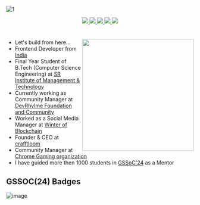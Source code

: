 <!--- ------------------------------------------------------------------------------------------------------------------------------------------------------ -->
<!--- -- Custom Designed Banner --------------------------------------------------------------------------------------------------------------------------- -->
<!--- ------------------------------------------------------------------------------------------------------------------------------------------------------ -->

![1](https://github.com/user-attachments/assets/ec7a90d8-1725-413c-85de-9a94ad469808)

<!--- ------------------------------------------------------------------------------------------------------------------------------------------------------ -->
<!--- -- Social media Links ----------------------------------------------------------------------------------------------------------------------------- -->
<!--- ------------------------------------------------------------------------------------------------------------------------------------------------------ -->
<p align="center"> 
<a href="#">
         <img src="https://img.shields.io/badge/LinkedIn-0077B5?style=for-the-badge&logo=linkedin&logoColor=white" />
</a>
<a href="#">
         <img src="https://img.shields.io/badge/Instagram-E4405F?style=for-the-badge&logo=instagram&logoColor=white" />
</a>
<a href="#">
	<img src="https://img.shields.io/badge/linktree-39E09B?style=for-the-badge&logo=linktree&logoColor=white" />
</a>

<a href="#">
	<img src="https://img.shields.io/badge/Pinterest-%23E60023.svg?&style=for-the-badge&logo=Pinterest&logoColor=white" />
</a>

<a href="#">
	<img src="https://img.shields.io/badge/-Behance-blue?style=for-the-badge&logo=behance&logoColor=white" />
</a>
</p>

<!--- ------------------------------------------------------------------------------------------------------------------------------------------------------ -->
<!--- -- My Info ----------------------------------------------------------------------------------------------------------------------------- -->
<!--- ------------------------------------------------------------------------------------------------------------------------------------------------------ -->
# 
<img align="right" width="300px" src="https://github.com/user-attachments/assets/7fbe5c11-b6ed-43d0-94c9-05d7720b6455">

- Let's build from here...
- Frontend Developer from [India](https://en.wikipedia.org/wiki/India) 
- Final Year Student of B.Tech (Computer Science Engineering) at [SR Institute of Management & Technology](https://srimt.co.in/b-tech/)
- Currently working as Community Manager at [DevRhylme Foundation and Community](https://www.devrhylme.org/)
- Worked as a Social Media Manager at [Winter of Blockchain](https://gssoc.girlscript.tech/wob)
- Founder & CEO at [crafftloom](https://www.linkedin.com/company/crafftloom/)
- Community Manager at [Chrome Gaming organization](https://www.linkedin.com/company/chromegaming/)
- I have guided more then 1000 students in [GSSoC'24](https://gssoc.girlscript.tech/) as a Mentor

<!--<h4><img align="center" height="20" src="https://github.com/user-attachments/assets/8dd3cc95-efe4-4dce-bea1-1e5778456bb4"> As a Girlscript Summer of Code contributor, i have worked on impactful open-source projects, gained hands-on coding experience, and collaborate with experienced mentors to enhance your skills and contribute to the tech community.</h4>-->

## GSSOC(24) Badges 
![image](https://github.com/RamakrushnaBiswal/RamakrushnaBiswal/assets/125277258/73a5969d-b2cf-4263-bfd7-d9de67545902)
